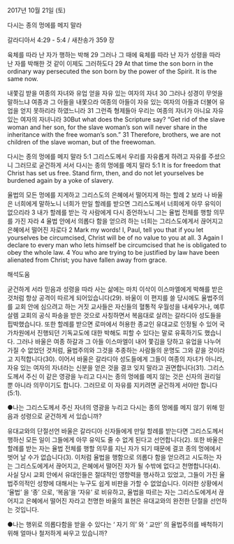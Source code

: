 2017년 10월 21일 (토)

다시는 종의 멍에를 메지 말라



갈라디아서 4:29 - 5:4 / 새찬송가 359 장


육체를 따라 난 자가 행하는 박해
29 그러나 그 때에 육체를 따라 난 자가 성령을 따라 난 자를 박해한 것 같이 이제도 그러하도다
29 At that time the son born in the ordinary way persecuted the son born by the power of the Spirit. It is the same now.

내쫓김 받을 여종의 자녀와 유업 얻을 자유 있는 여자의 자녀
30 그러나 성경이 무엇을 말하느냐 여종과 그 아들을 내쫓으라 여종의 아들이 자유 있는 여자의 아들과 더불어 유업을 얻지 못하리라 하였느니라 31 그런즉 형제들아 우리는 여종의 자녀가 아니요 자유 있는 여자의 자녀니라
30But what does the Scripture say? “Get rid of the slave woman and her son, for the slave woman’s son will never share in the inheritance with the free woman’s son.” 31 Therefore, brothers, we are not children of the slave woman, but of the freewoman.

다시는 종의 멍에를 메지 말라
5:1 그리스도께서 우리를 자유롭게 하려고 자유를 주셨으니 그러므로 굳건하게 서서 다시는 종의 멍에를 메지 말라
5:1 It is for freedom that Christ has set us free. Stand firm, then, and do not let yourselves be burdened again by a yoke of slavery.

율법의 모든 멍에를 지게하고 그리스도의 은혜에서 떨어지게 하는 할례
2 보라 나 바울은 너희에게 말하노니 너희가 만일 할례를 받으면 그리스도께서 너희에게 아무 유익이 없으리라 3 내가 할례를 받는 각 사람에게 다시 증언하노니 그는 율법 전체를 행할 의무를 가진 자라 4 율법 안에서 의롭다 함을 얻으려 하는 너희는 그리스도에게서 끊어지고 은혜에서 떨어진 자로다
2 Mark my words! I, Paul, tell you that if you let yourselves be circumcised, Christ will be of no value to you at all. 3 Again I declare to every man who lets himself be circumcised that he is obligated to obey the whole law. 4 You who are trying to be justified by law have been alienated from Christ; you have fallen away from grace.

해석도움





굳건하게 서라
믿음과 성령을 따라 사는 삶에는 마치 이삭이 이스마엘에게 박해를 받은 것처럼 항상 공격이 따르게 되어있습니다(29). 바울이 이 편지를 쓸 당시에도 율법주의를 교회 안에 심으려고 하는 거짓 교사들은 자신들의 혈통적 우월성을 내세우거나, 예루살렘 교회의 공식 파송을 받은 것으로 사칭하면서 복음대로 살려는 갈라디아 성도들을 핍박했습니다. 또한 할례를 받으면 로마에서 허용한 종교인 유대교로 인정될 수 있어 국가차원에서 진행되던 기독교도에 대한 박해도 피할 수 있다는 말로 유혹하기도 했습니다. 그러나 바울은 여종 하갈과 그 아들 이스마엘이 내어 쫓김을 당하고 유업을 나누어 가질 수 없었던 것처럼, 율법주의와 그것을 추종하는 사람들의 운명도 그와 같을 것이라고 지적합니다(30). 이어서 바울은 갈라디아 성도들에게 그들이 여종의 자녀가 아니라, 자유 있는 여자의 자녀라는 신분을 얻은 것을 결코 잊지 말라고 권면합니다(31). 그리스도께서 주신 이 같은 영광을 누리고 다시는 종의 멍에를 메지 않는 것은 신자의 권리일 뿐 아니라 의무이기도 합니다. 그러므로 이 자유를 지키려면 굳건하게 서야만 합니다(5:1).

●나는 그리스도께서 주신 자녀의 영광을 누리고 다시는 종의 멍에를 메지 않기 위해 믿음과 성령으로 굳건하게 서 있습니까?

유대교와의 단절선언
바울은 갈라디아 신자들에게 만일 할례를 받는다면 그리스도께서 행하신 모든 일이 그들에게 아무 유익도 줄 수 없게 된다고 선언합니다(2). 또한 바울은 할례를 받는 자는 율법 전체를 행할 의무를 지닌 자가 되기 때문에 결코 종의 멍에에서 벗어 날 수가 없습니다(3). 이처럼 율법을 행함으로 의롭다 함을 얻으려고 시도하는 자는 그리스도에게서 끊어지고, 은혜에서 떨어진 자가 될 수밖에 없다고 천명합니다(4). 사실 당시 교회 안에서 유대인들은 절대적인 영향력을 행사하고 있었고, 그들이 가진 율법주의적인 성향에 대해서는 누구도 쉽게 비판을 가할 수 없었습니다. 이러한 상황에서 ‘율법’ 을 ‘종’ 으로, ‘복음’을 ‘자유’ 로 비유하고, 율법을 따르는 자는 그리스도에게서 끊어지고 은혜에서 떨어진 자라고 천명한 바울의 표현은 유대교와의 완전한 단절을 선언하는 것입니다. 

●나는 행위로 의롭다함을 받을 수 있다는 ‘ 자기 의’ 와 ‘ 교만’ 의 율법주의를 배척하기 위해 얼마나 철저하게 싸우고 있습니까?